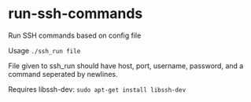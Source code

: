 # run-ssh-commands
Run SSH commands based on config file

Usage `./ssh_run file`

File given to ssh_run should have host, port, username, password, and a command seperated by newlines.

Requires libssh-dev: `sudo apt-get install libssh-dev`
